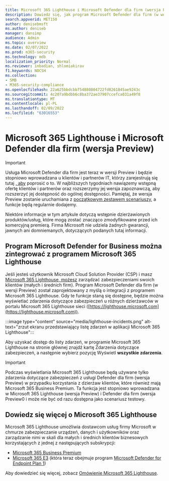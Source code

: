 ```yaml
---
title: Microsoft 365 Lighthouse i Microsoft Defender dla firm (wersja Preview)
description: Dowiedz się, jak program Microsoft Defender dla firm (w wersji Preview) integruje się z programem Microsoft 365 Lighthouse
search.appverid: MET150
author: denisebmsft
ms.author: deniseb
manager: dansimp
audience: Admin
ms.topic: overview
ms.date: 02/07/2022
ms.prod: m365-security
ms.technology: mdb
localization_priority: Normal
ms.reviewer: inbadian, shlomiakirav
f1.keywords: NOCSH
ms.collection:
- SMB
- M365-security-compliance
ms.openlocfilehash: 22a625bbdcbb754880804722fd0261845ae9243c
ms.sourcegitcommit: 4c207a9bdbb6c8ba372ae37907ccefca031a49f8
ms.translationtype: MT
ms.contentlocale: pl-PL
ms.lasthandoff: 02/09/2022
ms.locfileid: "63016553"
---
```

# <a name="microsoft-365-lighthouse-and-microsoft-defender-for-business-preview"></a>Microsoft 365 Lighthouse i Microsoft Defender dla firm (wersja Preview)

> [!IMPORTANT]
> Usługa Microsoft Defender dla firm jest teraz w wersji Preview i będzie stopniowo wprowadzana u klientów i partnerów IT, którzy zarejestrują się tutaj [, aby](https://aka.ms/mdb-preview) poprosić o to. W najbliższych tygodniach nawiązemy wstępną ofertę klientów i partnerów oraz rozszerzymy jej wersja zapoznawczą, aby rozszerzyć jej dostępność do ogólnej dostępności. Pamiętaj, że wersja Preview zostanie uruchamiana z [początkowym zestawem scenariuszy](mdb-tutorials.md#try-these-preview-scenarios), a funkcje będą regularnie dodajemy.
> 
> Niektóre informacje w tym artykule dotyczą wstępnie dzierżawionych produktów/usług, które mogą zostać znacząco zmodyfikowane przed ich komercyjną premierą. Firma Microsoft nie udziela żadnych gwarancji, jawnych ani domniemanych, dotyczących podanych tutaj informacji. 

## <a name="microsoft-defender-for-business-integrates-with-microsoft-365-lighthouse"></a>Program Microsoft Defender for Business można zintegrować z programem Microsoft 365 Lighthouse

Jeśli jesteś użytkownik Microsoft Cloud Solution Provider (CSP) i masz [Microsoft 365 Lighthouse, możesz](../../lighthouse/m365-lighthouse-overview.md) zarządzać zabezpieczeniami swoich klientów (małych i średnich firm). Program Microsoft Defender dla firm (w wersji Preview) został zaprojektowany z myślą o integracji z programem Microsoft 365 Lighthouse. Gdy te funkcje staną się dostępne, będzie można wyświetlać zdarzenia dotyczące zabezpieczeń u różnych dzierżawców w portalu Microsoft 365 Lighthouse sieci ([https://lighthouse.microsoft.com](https://lighthouse.microsoft.com)). 

:::image type="content" source="media/lighthouse-incidents.png" alt-text="zrzut ekranu przedstawiający listę zdarzeń w aplikacji Microsoft 365 Lighthouse":::

Aby uzyskać dostęp do listy zdarzeń, w programie Microsoft 365 Lighthouse na stronie głównej znajdź kartę Zdarzenia dotyczące zabezpieczeń,  a następnie wybierz pozycję Wyświetl **wszystkie zdarzenia**.

> [!IMPORTANT]
> Podczas wyświetlania Microsoft 365 Lighthouse będą używane tylko zdarzenia dotyczące zabezpieczeń z usługi Defender dla firm (wersja Preview) w przypadku korzystania z dzierżaw klientów, które również mają Microsoft 365 Business Premium. Ta funkcja jest stopniowo wprowadzana w Microsoft 365 Lighthouse (wersja Preview) i Defender dla firm (wersja Preview0 i może nie być od razu dostępna jako scenariusz testowy.

## <a name="learn-more-about-microsoft-365-lighthouse"></a>Dowiedz się więcej o Microsoft 365 Lighthouse

Microsoft 365 Lighthouse umożliwia dostawcom usług firmy Microsoft w chmurze zabezpieczanie urządzeń, danych i użytkowników oraz zarządzanie nimi w skali dla małych i średnich klientów biznesowych korzystających z jednej z następujących subskrypcji:

- [Microsoft 365 Business Premium](../../admin/admin-overview/what-is-microsoft-365.md)
- [Microsoft 365 E3](../../enterprise/microsoft-365-overview.md) (która teraz obejmuje program [Microsoft Defender for Endpoint Plan 1](../defender-endpoint/defender-endpoint-plan-1.md))

Aby dowiedzieć się więcej, zobacz [Omówienie Microsoft 365 Lighthouse](../../lighthouse/m365-lighthouse-overview.md).